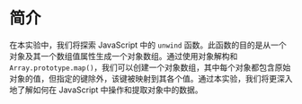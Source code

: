 # 简介

在本实验中，我们将探索 JavaScript 中的 `unwind` 函数。此函数的目的是从一个对象及其一个数组值属性生成一个对象数组。通过使用对象解构和 `Array.prototype.map()`，我们可以创建一个对象数组，其中每个对象都包含原始对象的值，但指定的键除外，该键被映射到其各个值。通过本实验，我们将更深入地了解如何在 JavaScript 中操作和提取对象中的数据。
